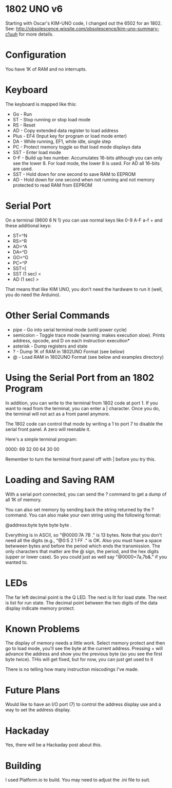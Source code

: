 1802 UNO v6
===
Starting with Oscar's KIM-UNO code, I changed out the 6502 for an 1802.
See: <http://obsolescence.wixsite.com/obsolescence/kim-uno-summary-c1uuh> for more details.


Configuration
===
You have 1K of RAM and no interrupts.

Keyboard
===
The keyboard is mapped like this:

* Go - Run
* ST - Stop running or stop load mode
* RS - Reset
* AD - Copy extended data register to load address
* Plus - EF4 (Input key for program or load mode enter)
* DA - While running, EF1, while idle, single step
* PC - Protect memory toggle so that load mode displays data
* SST - Enter load mode
* 0-F - Build up hex number. Accumulates 16-bits although you can only see the lower 8. For load mode, the lower 8 is used. For AD all 16-bits are used.
* SST - Hold down for one second to save RAM to EEPROM
* AD - Hold down for one second when not running and not memory protected to read RAM from EEPROM


Serial Port
===
On a terminal (9600 8 N 1) you can use normal keys like 0-9 A-F a-f + and these additional keys:

* ST=^N  
* RS=^R 
* AD=^A 
* DA=^D 
* GO=^G 
* PC=^P 
* SST=[
* SST (1 sec) <
* AD (1 sec) >

That means that like KIM UNO, you don't need the hardware to run it (well, you do need the Arduino).

Other Serial Commands
===
* pipe - Go into serial terminal mode (until power cycle)
* semicolon - Toggle trace mode (warning: makes execution slow). Prints address, opcode, and D on each instruction execution*
* asterisk - Dump registers and state
* ? - Dump 1K of RAM in 1802UNO Format (see below)
* @ - Load RAM in 1802UNO Format (see below and examples directory)

Using the Serial Port from an 1802 Program
===
In addition, you can write to the terminal from 1802 code at port 1. If you
want to read from the terminal, you can enter a | character. Once you do,
the terminal will not act as a front panel anymore.

The 1802 code can control that mode by writing a 1 to port 7 to disable the
serial front panel. A zero will reenable it.

Here's a simple terminal program:

0000: 69 32 00 64 30 00

Remember to turn the terminal front panel off with | before you try this.

Loading and Saving RAM
===
With a serial port connected, you can send the ? command to get a dump of all 1K of memory.

You can also set memory by sending back the string returned by the ? command. You can also make your own string using the following format:

@address:byte byte byte byte .

Everything is in ASCII, so "@0000:7A 7B ." is 13 bytes. Note that you don't need all the digits (e.g., "@0:5 2 1 FF ." is OK. Also you must have a space betwween bytes and before the period which ends the transmission. The only characters that matter are the @ sign, the period, and the hex digits (upper or lower case). So you could just as well say "@0000=7a,7b&." if you wanted to.

LEDs
===

The far left decimal point is the Q LED.
The next is lit for load state.
The next is list for run state.
The decimal point between the two digits of the data display indicate memory protect.

Known Problems
===
The display of memory needs a little work. Select memory protect and then go to load mode, you'll see the byte at the current address. Pressing + will advance the address and show you the previous byte (so you see the first byte twice). THis will get fixed, but for now, you can just get used to it

There is no telling how many instruction miscodings I've made.


Future Plans
===
Would like to have an I/O port (7) to control the address display use and a way to set the address display.

Hackaday
===
Yes, there will be a Hackaday post about this.

Building
===
I used Platform.io to build. You may need to adjust the .ini file to suit.
